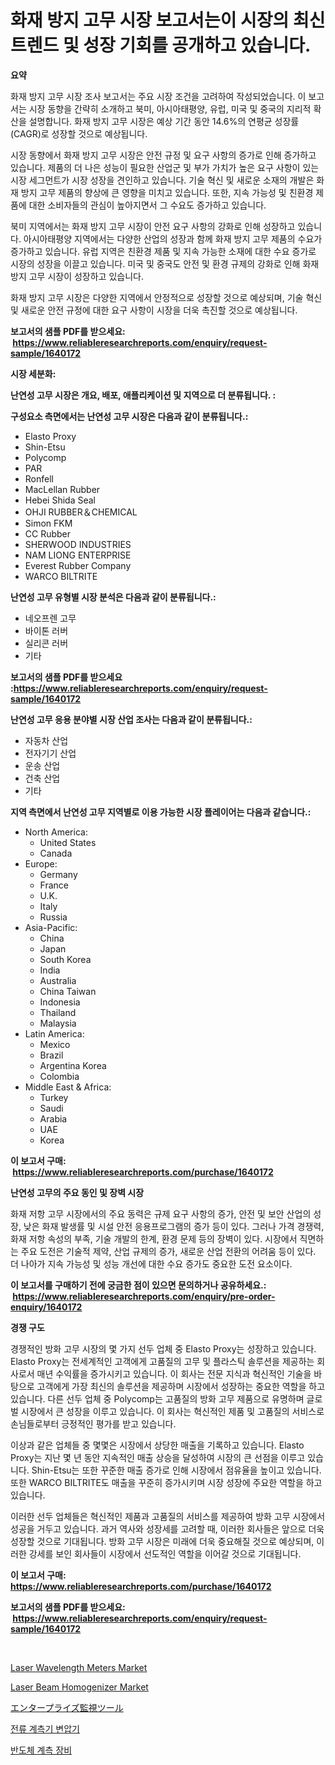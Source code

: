 <p><h1>화재 방지 고무 시장 보고서는이 시장의 최신 트렌드 및 성장 기회를 공개하고 있습니다.</h1></p><p><strong>요약</strong></p>
<p><p>화재 방지 고무 시장 조사 보고서는 주요 시장 조건을 고려하여 작성되었습니다. 이 보고서는 시장 동향을 간략히 소개하고 북미, 아시아태평양, 유럽, 미국 및 중국의 지리적 확산을 설명합니다. 화재 방지 고무 시장은 예상 기간 동안 14.6%의 연평균 성장률(CAGR)로 성장할 것으로 예상됩니다. </p><p>시장 동향에서 화재 방지 고무 시장은 안전 규정 및 요구 사항의 증가로 인해 증가하고 있습니다. 제품의 더 나은 성능이 필요한 산업군 및 부가 가치가 높은 요구 사항이 있는 시장 세그먼트가 시장 성장을 견인하고 있습니다. 기술 혁신 및 새로운 소재의 개발은 화재 방지 고무 제품의 향상에 큰 영향을 미치고 있습니다. 또한, 지속 가능성 및 친환경 제품에 대한 소비자들의 관심이 높아지면서 그 수요도 증가하고 있습니다. </p><p>북미 지역에서는 화재 방지 고무 시장이 안전 요구 사항의 강화로 인해 성장하고 있습니다. 아시아태평양 지역에서는 다양한 산업의 성장과 함께 화재 방지 고무 제품의 수요가 증가하고 있습니다. 유럽 지역은 친환경 제품 및 지속 가능한 소재에 대한 수요 증가로 시장의 성장을 이끌고 있습니다. 미국 및 중국도 안전 및 환경 규제의 강화로 인해 화재 방지 고무 시장이 성장하고 있습니다. </p><p>화재 방지 고무 시장은 다양한 지역에서 안정적으로 성장할 것으로 예상되며, 기술 혁신 및 새로운 안전 규정에 대한 요구 사항이 시장을 더욱 촉진할 것으로 예상됩니다.</p></p>
<p><strong>보고서의 샘플 PDF를 받으세요: &nbsp;<a href="https://www.reliableresearchreports.com/enquiry/request-sample/1640172">https://www.reliableresearchreports.com/enquiry/request-sample/1640172</a></strong></p>
<p><strong>시장 세분화:</strong></p>
<p><strong> 난연성 고무 시장은 개요, 배포, 애플리케이션 및 지역으로 더 분류됩니다. :</strong></p>
<p><strong>구성요소 측면에서는 난연성 고무 시장은 다음과 같이 분류됩니다.:</strong></p>
<p><ul><li>Elasto Proxy</li><li>Shin-Etsu</li><li>Polycomp</li><li>PAR</li><li>Ronfell</li><li>MacLellan Rubber</li><li>Hebei Shida Seal</li><li>OHJI RUBBER＆CHEMICAL</li><li>Simon FKM</li><li>CC Rubber</li><li>SHERWOOD INDUSTRIES</li><li>NAM LIONG ENTERPRISE</li><li>Everest Rubber Company</li><li>WARCO BILTRITE</li></ul></p>
<p><strong> 난연성 고무 유형별 시장 분석은 다음과 같이 분류됩니다.:</strong></p>
<p><ul><li>네오프렌 고무</li><li>바이톤 러버</li><li>실리콘 러버</li><li>기타</li></ul></p>
<p><strong>보고서의 샘플 PDF를 받으세요 :<a href="https://www.reliableresearchreports.com/enquiry/request-sample/1640172">https://www.reliableresearchreports.com/enquiry/request-sample/1640172</a></strong></p>
<p><strong> 난연성 고무 응용 분야별 시장 산업 조사는 다음과 같이 분류됩니다.:</strong></p>
<p><ul><li>자동차 산업</li><li>전자기기 산업</li><li>운송 산업</li><li>건축 산업</li><li>기타</li></ul></p>
<p><strong>지역 측면에서 난연성 고무 지역별로 이용 가능한 시장 플레이어는 다음과 같습니다.:</strong></p>
<p><ul>
    <li>
        North America:
        <ul>
            <li>United States</li>
            <li>Canada</li>
        </ul>
    </li>
    <li>
        Europe:
        <ul>
            <li>Germany</li>
            <li>France</li>
            <li>U.K.</li>
            <li>Italy</li>
            <li>Russia</li>
        </ul>
    </li>
    <li>
        Asia-Pacific:
        <ul>
            <li>China</li>
            <li>Japan</li>
            <li>South Korea</li>
            <li>India</li>
            <li>Australia</li>
            <li>China Taiwan</li>
            <li>Indonesia</li>
            <li>Thailand</li>
            <li>Malaysia</li>
        </ul>
    </li>
    <li>
        Latin America:
        <ul>
            <li>Mexico</li>
            <li>Brazil</li>
            <li>Argentina Korea</li>
            <li>Colombia</li>
        </ul>
    </li>
    <li>
        Middle East & Africa:
        <ul>
            <li>Turkey</li>
            <li>Saudi</li>
            <li>Arabia</li>
            <li>UAE</li>
            <li>Korea</li>
        </ul>
    </li>
    </ul></p>
<p><strong>이 보고서 구매: &nbsp;<a href="https://www.reliableresearchreports.com/purchase/1640172">https://www.reliableresearchreports.com/purchase/1640172</a></strong></p>
<p><strong>난연성 고무의 주요 동인 및 장벽 시장</strong></p>
<p><p>화재 저항 고무 시장에서의 주요 동력은 규제 요구 사항의 증가, 안전 및 보안 산업의 성장, 낮은 화재 발생률 및 시설 안전 응용프로그램의 증가 등이 있다. 그러나 가격 경쟁력, 화재 저항 속성의 부족, 기술 개발의 한계, 환경 문제 등의 장벽이 있다. 시장에서 직면하는 주요 도전은 기술적 제약, 산업 규제의 증가, 새로운 산업 전환의 어려움 등이 있다. 더 나아가 지속 가능성 및 성능 개선에 대한 수요 증가도 중요한 도전 요소이다.</p></p>
<p><strong>이 보고서를 구매하기 전에 궁금한 점이 있으면 문의하거나 공유하세요.: &nbsp;<a href="https://www.reliableresearchreports.com/enquiry/pre-order-enquiry/1640172">https://www.reliableresearchreports.com/enquiry/pre-order-enquiry/1640172</a></strong></p>
<p><strong>경쟁 구도</strong></p>
<p><p>경쟁적인 방화 고무 시장의 몇 가지 선두 업체 중 Elasto Proxy는 성장하고 있습니다. Elasto Proxy는 전세계적인 고객에게 고품질의 고무 및 플라스틱 솔루션을 제공하는 회사로서 매년 수익률을 증가시키고 있습니다. 이 회사는 전문 지식과 혁신적인 기술을 바탕으로 고객에게 가장 최신의 솔루션을 제공하며 시장에서 성장하는 중요한 역할을 하고 있습니다. 다른 선두 업체 중 Polycomp는 고품질의 방화 고무 제품으로 유명하며 글로벌 시장에서 큰 성장을 이루고 있습니다. 이 회사는 혁신적인 제품 및 고품질의 서비스로 손님들로부터 긍정적인 평가를 받고 있습니다. </p><p>이상과 같은 업체들 중 몇몇은 시장에서 상당한 매출을 기록하고 있습니다. Elasto Proxy는 지난 몇 년 동안 지속적인 매출 상승을 달성하여 시장의 큰 선점을 이루고 있습니다. Shin-Etsu는 또한 꾸준한 매출 증가로 인해 시장에서 점유율을 높이고 있습니다. 또한 WARCO BILTRITE도 매출을 꾸준히 증가시키며 시장 성장에 주요한 역할을 하고 있습니다.</p><p>이러한 선두 업체들은 혁신적인 제품과 고품질의 서비스를 제공하여 방화 고무 시장에서 성공을 거두고 있습니다. 과거 역사와 성장세를 고려할 때, 이러한 회사들은 앞으로 더욱 성장할 것으로 기대됩니다. 방화 고무 시장은 미래에 더욱 중요해질 것으로 예상되며, 이러한 강세를 보인 회사들이 시장에서 선도적인 역할을 이어갈 것으로 기대됩니다.</p></p>
<p><strong>이 보고서 구매: &nbsp; <a href="https://www.reliableresearchreports.com/purchase/1640172">https://www.reliableresearchreports.com/purchase/1640172</a></strong></p>
<p><strong>보고서의 샘플 PDF를 받으세요: &nbsp;<a href="https://www.reliableresearchreports.com/enquiry/request-sample/1640172">https://www.reliableresearchreports.com/enquiry/request-sample/1640172</a></strong><strong></strong></p>
<p>&nbsp;</p>
<p><p><a href="https://github.com/provorikovar/Market-Research-Report-List-3/blob/main/laser-wavelength-meters-market.md">Laser Wavelength Meters Market</a></p><p><a href="https://github.com/CliffMedina6/Market-Research-Report-List-4/blob/main/laser-beam-homogenizer-market.md">Laser Beam Homogenizer Market</a></p><p><a href="https://github.com/laurenreichert/Market-Research-Report-List-1/blob/main/618057510268.md">エンタープライズ監視ツール</a></p><p><a href="https://medium.com/@ukaszduda1/%ED%98%84%EC%9E%AC-%EA%B3%84%EA%B8%B0%EB%B3%80%EC%95%95%EA%B8%B0-%EC%8B%9C%EC%9E%A5-%EB%B6%84%EC%84%9D-%EB%B0%8F-%EA%B7%9C%EB%AA%A8%EB%8A%94-2024%EB%85%84%EB%B6%80%ED%84%B0-2031%EB%85%84%EA%B9%8C%EC%A7%80%EC%9D%98-%EC%98%88%EC%B8%A1%EB%90%A9%EB%8B%88%EB%8B%A4-c2b81340e977">전류 계측기 변압기</a></p><p><a href="https://medium.com/@garyauer906782023/%EB%B0%98%EB%8F%84%EC%B2%B4-%EA%B3%84%EC%B8%A1-%EC%9E%A5%EB%B9%84-%EC%8B%9C%EC%9E%A5-%EC%A1%B0%EC%82%AC-%EB%B3%B4%EA%B3%A0%EC%84%9C-%EA%B7%B8-%EC%97%AD%EC%82%AC-%EB%B0%8F-2024%EB%85%84%EB%B6%80%ED%84%B0-2031%EB%85%84%EA%B9%8C%EC%A7%80%EC%9D%98-%EC%98%88%EC%B8%A1-9a95bb74d189">반도체 계측 장비</a></p></p>